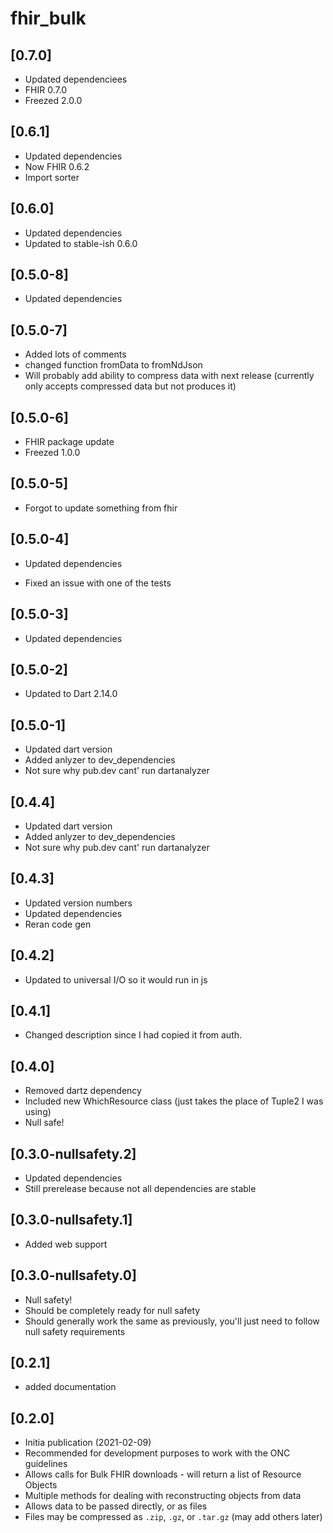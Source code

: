 # fhir_bulk

## [0.7.0]

* Updated dependenciees
* FHIR 0.7.0
* Freezed 2.0.0

## [0.6.1]

* Updated dependencies
* Now FHIR 0.6.2
* Import sorter

## [0.6.0]

* Updated dependencies
* Updated to stable-ish 0.6.0

## [0.5.0-8]

* Updated dependencies

## [0.5.0-7]

* Added lots of comments
* changed function fromData to fromNdJson
* Will probably add ability to compress data with next release (currently only accepts compressed data but not produces it)

## [0.5.0-6]

* FHIR package update
* Freezed 1.0.0

## [0.5.0-5]

* Forgot to update something from fhir

## [0.5.0-4]

* Updated dependencies

* Fixed an issue with one of the tests

## [0.5.0-3]

* Updated dependencies

## [0.5.0-2]

* Updated to Dart 2.14.0

## [0.5.0-1]

* Updated dart version
* Added anlyzer to dev_dependencies
* Not sure why pub.dev cant' run dartanalyzer

## [0.4.4]

* Updated dart version
* Added anlyzer to dev_dependencies
* Not sure why pub.dev cant' run dartanalyzer

## [0.4.3]

* Updated version numbers
* Updated dependencies
* Reran code gen

## [0.4.2]

* Updated to universal I/O so it would run in js

## [0.4.1]

* Changed description since I had copied it from auth.

## [0.4.0]

* Removed dartz dependency
* Included new WhichResource class (just takes the place of Tuple2 I was using)
* Null safe!

## [0.3.0-nullsafety.2]

* Updated dependencies
* Still prerelease because not all dependencies are stable

## [0.3.0-nullsafety.1]

* Added web support

## [0.3.0-nullsafety.0]

* Null safety!
* Should be completely ready for null safety
* Should generally work the same as previously, you'll just need to follow null safety requirements

## [0.2.1]

* added documentation

## [0.2.0]

* Initia publication (2021-02-09)
* Recommended for development purposes to work with the ONC guidelines
* Allows calls for Bulk FHIR downloads - will return a list of Resource Objects
* Multiple methods for dealing with reconstructing objects from data
* Allows data to be passed directly, or as files
* Files may be compressed as ```.zip```, ```.gz```, or ```.tar.gz``` (may add others later)
